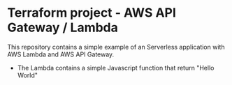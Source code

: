 
Terraform project - AWS API Gateway / Lambda
======================

This repository contains a simple example of an Serverless application with AWS Lambda and AWS API Gateway. 
  
 - The Lambda contains a simple Javascript function that return "Hello World"
 